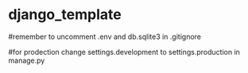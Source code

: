 # django_template

#remember to uncomment .env and db.sqlite3 in .gitignore

#for prodection change settings.development to settings.production in manage.py

